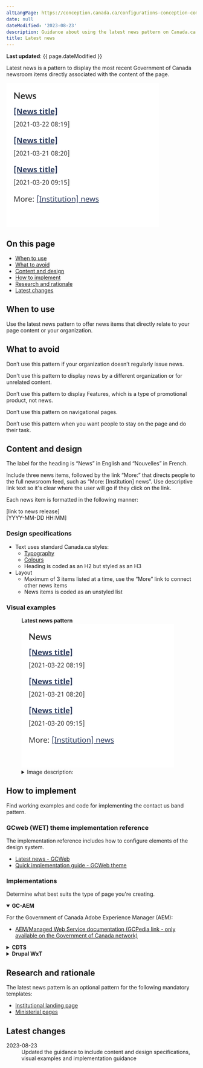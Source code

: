 ```yaml
---
altLangPage: https://conception.canada.ca/configurations-conception-communes/nouveautes.html
date: null
dateModified: '2023-08-23'
description: Guidance about using the latest news pattern on Canada.ca.
title: Latest news
---
```

<p><strong>Last updated</strong>: {{ page.dateModified }}</p>
<p>Latest news is a pattern to display the most recent Government of Canada newsroom items directly associated with the content of the page.</p>
<div class="pattern-demo mrgn-tp-lg mrgn-bttm-xl"><img src="../images/latest-news-en.png" class="img-responsive" alt="" /></div>
<section>
    <h2>On this page</h2>
    <ul>
        <li><a href="#use">When to use</a></li>
        <li><a href="#avoid">What to avoid</a></li>
        <li><a href="#design">Content and design</a></li>
        <li><a href="#implement">How to implement</a></li>
        <li><a href="#research">Research and rationale</a></li>
        <li><a href="#latest">Latest changes</a></li>
    </ul>
</section>
<section>
    <h2 id="use">When to use</h2>
    <p>Use the latest news pattern to offer news items that directly relate to your page content or your organization.</p>
</section>
<section>
    <h2 id="avoid">What to avoid</h2>
    <p>Don’t use this pattern if your organization doesn’t regularly issue news.</p>
    <p>Don't use this pattern to display news by a different organization or for unrelated content.</p>
    <p>Don’t use this pattern to display Features, which is a type of promotional product, not news.</p>
    <p>Don’t use this pattern on navigational pages.</p>
    <p>Don’t use this pattern when you want people to stay on the page and do their task.</p>
</section>
<section>
    <h2 id="design">Content and design</h2>
    <p>The label for the heading is “News” in English and “Nouvelles” in French.</p>
    <p>Include three news items, followed by the link “More:” that directs people to the full newsroom feed, such as “More: [Institution] news”. Use descriptive link text so it's clear where the user will go if they click on the link.</p>
    <p>Each news item is formatted in the following manner:</p>
    <p>
        [link to news release]<br />
        [YYYY-MM-DD HH:MM]
    </p>
    <h3>Design specifications</h3>
    <ul>
        <li>
            Text uses standard Canada.ca styles:
            <ul>
                <li><a href="https://design.canada.ca/styles/typography.html">Typography</a></li>
                <li><a href="https://design.canada.ca/styles/colours.html">Colours</a></li>
                <li>Heading is coded as an H2 but styled as an H3</li>
            </ul>
        </li>
        <li>
            Layout
            <ul>
                <li>Maximum of 3 items listed at a time, use the “More” link to connect other news items</li>
                <li>News items is coded as an unstyled list</li>
            </ul>
        </li>
    </ul>
    <h3>Visual examples</h3>
    <div class="pattern-demo mrgn-tp-md mrgn-bttm-md">
        <figure class="mrgn-tp-md mrgn-bttm-lg">
            <figcaption><b>Latest news pattern</b></figcaption>
            <img src="../images/latest-news-en.png" class="img-responsive" alt="Latest news pattern. Text version below:" />
            <details>
                <summary class="wb-toggle" data-toggle='{"print":"on"}'>Image description:</summary>
                <p>
                    A heading, News, is followed by three links. Each link title is [News title]. Under each link is a placeholder for the date and time, presented as YYYY-MM-DD HH:MM. Below the list of links and dates there is a line that
                    says More: [Institution] news.
                </p>
            </details>
        </figure>
    </div>
</section>
<section>
    <h2 id="implement">How to implement</h2>
    <p>Find working examples and code for implementing the contact us band pattern.</p>
    <h3>GCweb (WET) theme implementation reference</h3>
    <p>The implementation reference includes how to configure elements of the design system.</p>
    <ul>
        <li><a href="">Latest news - GCWeb</a></li>
        <li><a href="https://wet-boew.github.io/GCWeb/docs/implementing-en.html">Quick implementation guide - GCWeb theme</a></li>
    </ul>
    <h3>Implementations</h3>
    <p>Determine what best suits the type of page you're creating.</p>
    <div class="row">
        <div class="col-md-8">
            <div class="wb-tabs mrgn-tp-lg">
                <div class="tabpanels">
                    <details id="004" open="open">
                        <summary><strong>GC-AEM</strong></summary>
                        <p class="mrgn-tp-lg">For the Government of Canada Adobe Experience Manager (AEM):</p>
                        <ul>
                            <li><a href="https://www.gcpedia.gc.ca/wiki/AEM_GC-specific_Documentation_6.5">AEM/Managed Web Service documentation (GCPedia link - only available on the Government of Canada network)</a></li>
                        </ul>
                    </details>
                    <details id="005">
                        <summary><strong>CDTS</strong></summary>
                        <p class="mrgn-tp-lg">For the Centrally Deployed Templates Solution (CDTS):</p>
                        <ul>
                            <li><a href="https://cenw-wscoe.github.io/sgdc-cdts/docs/index-en.html">CDTS documentation</a></li>
                        </ul>
                    </details>
                    <details id="006">
                        <summary><strong>Drupal WxT</strong></summary>
                        <p class="mrgn-tp-lg">For Drupal WxT:</p>
                        <ul>
                            <li><a href="https://drupalwxt.github.io/en/">Drupal WxT documentation</a></li>
                        </ul>
                    </details>
                </div>
            </div>
        </div>
    </div>
</section>
<section>
    <h2 id="research">Research and rationale</h2>
    <p>The latest news pattern is an optional pattern for the following mandatory templates:</p>
    <ul>
        <li><a href="">Institutional landing page</a></li>
        <li><a href="">Ministerial pages</a></li>
    </ul>
</section>
<section>
    <h2 id="latest">Latest changes</h2>
    <dl class="dl-horizontal">
        <dt>
            <time datetime="2023-08-13" class="link-muted">2023-08-23</time>
        </dt>
        <dd>Updated the guidance to include content and design specifications, visual examples and implementation guidance</dd>
    </dl>
</section>